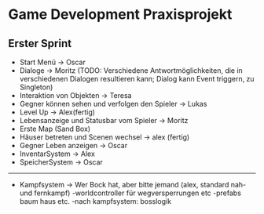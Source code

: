 # Game Development Praxisprojekt
## Erster Sprint
- Start Menü -> Oscar
- Dialoge -> Moritz (TODO: Verschiedene Antwortmöglichkeiten, die in verschiedenen Dialogen resultieren kann; Dialog kann Event triggern, zu Singleton)
- Interaktion von Objekten -> Teresa
- Gegner können sehen und verfolgen den Spieler -> Lukas
- Level Up -> Alex(fertig)
- Lebensanzeige und Statusbar vom Spieler -> Moritz
- Erste Map (Sand Box)
- Häuser betreten und Scenen wechsel -> alex (fertig)
- Gegner Leben anzeigen -> Oscar
- InventarSystem -> Alex
- SpeicherSystem -> Oscar
- ---------------------------------------------------------------------------------------------
- Kampfsystem -> Wer Bock hat, aber bitte jemand (alex, standard nah- und fernkampf)
-worldcontroller für wegversperrungen etc
-prefabs baum haus etc.
-nach kampfsystem: bosslogik
